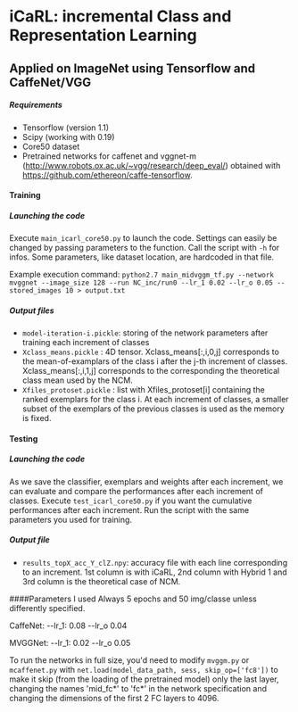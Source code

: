 # iCaRL: incremental Class and Representation Learning

## Applied on ImageNet using Tensorflow and CaffeNet/VGG

##### Requirements
- Tensorflow (version 1.1)
- Scipy (working with 0.19)
- Core50 dataset
- Pretrained networks for caffenet and vggnet-m (http://www.robots.ox.ac.uk/~vgg/research/deep_eval/) 
obtained with https://github.com/ethereon/caffe-tensorflow.

#### Training

##### Launching the code
Execute ``main_icarl_core50.py`` to launch the code. 
Settings can easily be changed by passing parameters to the function. Call the script with ``-h`` for infos.
Some parameters, like dataset location, are hardcoded in that file.

Example execution command: ``python2.7 main_midvggm_tf.py --network mvggnet --image_size 128 --run NC_inc/run0 --lr_1 0.02 --lr_o 0.05 --stored_images 10 > output.txt``

##### Output files
- ``model-iteration-i.pickle``: storing of the network parameters after training each increment of classes
- ``Xclass_means.pickle`` : 4D tensor. Xclass_means[:,i,0,j] corresponds to the mean-of-examplars of the class i after the j-th increment of classes. Xclass_means[:,i,1,j] corresponds to the corresponding the theoretical class mean used by the NCM.
- ``Xfiles_protoset.pickle`` : list with Xfiles_protoset[i] containing the ranked exemplars for the class i. At each increment of classes, a smaller subset of the exemplars of the previous classes is used as the memory is fixed.

#### Testing

##### Launching the code
As we save the classifier, exemplars and weights after each increment, we can evaluate and compare the performances after each increment of classes. Execute ``test_icarl_core50.py`` if you want the cumulative performances after each increment.
Run the script with the same parameters you used for training.

##### Output file
- ``results_topX_acc_Y_clZ.npy``: accuracy file with each line corresponding to an increment. 1st column is with iCaRL, 2nd column with Hybrid 1 and 3rd column is the theoretical case of NCM.

####Parameters I used
Always 5 epochs and 50 img/classe unless differently specified.

CaffeNet: --lr_1: 0.08 --lr_o 0.04

MVGGNet: --lr_1: 0.02 --lr_o 0.05

To run the networks in full size, you'd need to modify
``mvggm.py`` or ``mcaffenet.py`` with
``net.load(model_data_path, sess, skip_op=['fc8'])`` to make it skip 
(from the loading of the pretrained model) only the last layer, 
changing the names 'mid_fc*' to 'fc*' in the network specification
and changing the dimensions of the first 2 FC layers to 4096. 